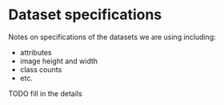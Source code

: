 # Dataset specifications

Notes on specifications of the datasets we are using including:
- attributes
- image height and width
- class counts
- etc.


TODO fill in the details
